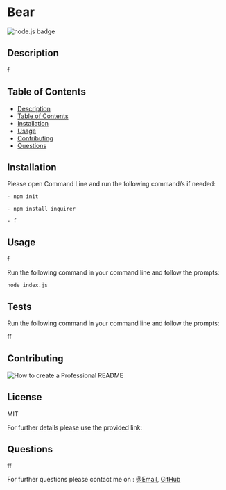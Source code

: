 # Bear
  ![node.js badge](https://img.shields.io/badge/node.js%20-%2343853D.svg?&style=for-the-badge&logo=node.js&logoColor=white)
  
   
  ## Description
  f
  
  ## Table of Contents
  - [Description](#description)
  - [Table of Contents](#table-of-contents)
  - [Installation](#installation)
  - [Usage](#usage)
  - [Contributing](#contributing)
  - [Questions](#questions)
      
  ## Installation
  Please open Command Line and run the following command/s if needed:
  ```
  - npm init
      
  - npm install inquirer
      
  - f
  ```
  ## Usage
  f
      
  Run the following command in your command line and follow the prompts:
  ```
  node index.js
  ```
  ## Tests
      
  Run the following command in your command line and follow the prompts:
      
  ff
      
  ## Contributing 
  
      
  ![How to create a Professional README](https://coding-boot-camp.github.io/full-stack/github/professional-readme-guide)
      
  ## License 
  MIT 
  
  For further details please use the provided link:
  
  
  ## Questions
  ff
      
  For further questions please contact me on : 
  [@Email](mailto:f),
  [GitHub](f)
  